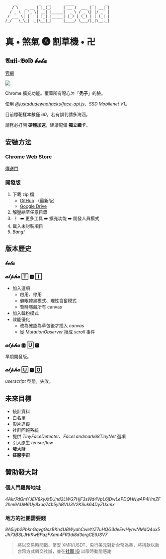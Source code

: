```
    _          _   _       ____        _     _ 
   / \   _ __ | |_(_)     | __ )  ___ | | __| |
  / _ \ | '_ \| __| |_____|  _ \ / _ \| |/ _` |
 / ___ \| | | | |_| |_____| |_) | (_) | | (_| |
/_/   \_\_| |_|\__|_|     |____/ \___/|_|\__,_|
```
# 真 • 煞氣 🅐 割草機 • 卍
## 𝕬𝖓𝖙𝖎-𝕭𝖔𝖑𝖉 𝓫𝓮𝓽𝓪
[官網](https://www.kevinweng.tk/ab/ "前往官網")

![](https://i.imgur.com/Bn2mfMB.jpg)

Chrome 擴充功能。覆蓋所有噁心ㄉ「__禿子__」的臉。

使用 _[@justadudewhohacks/face-api.js](https://github.com/justadudewhohacks/face-api.js "face-api.js")_、_SSD Mobilenet V1_。

目前標靶樣本數僅 _60_，若有誤判請多海涵。

請務必打開 __硬體加速__，建議配備 __獨立顯卡__。
## 安裝方法
### Chrome Web Store
[傳送門](https://chrome.google.com/webstore/detail/%E7%9C%9F%E2%80%A2%E7%85%9E%E6%B0%A3-%F0%9F%85%90-%E5%89%B2%E8%8D%89%E6%A9%9F%E2%80%A2%E5%8D%8D/pibolmcicpmnbjjjibaioibonjmijfjo)
### 開發版
1. 下載 zip 檔
    * [GitHub](https://github.com/nevikw39/Anti-Bold/archive/master.zip "從 GitHub 下載") （最新版）
    * [Google Drive](https://drive.google.com/uc?export=download&id=1rrMlMW4qeablWrtXqguEd0jUsQZ7JqF2 "從 Google Drive 下載")
2. 解壓縮至任意目錄
3. __&nbsp;⋮&nbsp;__ ➡️ 更多工具 ➡️ 擴充功能 ➡️ 開發人員模式
4. 載入未封裝項目
5. _Bang!_
## 版本歷史
### 𝓫𝓮𝓽𝓪
### 𝓪𝓵𝓹𝓱𝓪 🅃 🆁 🄸
* 加入選項
    * 啟用、停用
    * 僻眼韓黑模式、理性含奮模式
    * 暫時隱藏所有 canvas
* 加入韓粉模式
* 效能優化
    * 改為確認為草包後才插入 _canvas_
    * 從 _MutationObserver_ 換成 _scroll_ 事件
### 𝓪𝓵𝓹𝓱𝓪 🅳 🅄 🅾
早期開發版。
### 𝓪𝓵𝓹𝓱𝓪 🅄 🅽 🄾
_userscript_ 型態，失敗。
## 未來目標
* 統計資料
* 白名單
* 影片追蹤
* 社群回報系統
* 提供 _TinyFaceDetecter_、_FaceLandmark68TinyNet_ 選項
* 引入原生 _tensorflow_
* __發大財__
* __征服宇宙__
## 贊助發大財
### 個人門羅幣地址
_4Akr7dQmYJEV8kyXtEUnd3LWG7HjF3sWd4VpL6jDwLePDQHNwAP4HmZF2hm6AUM6Uy8xuq74b5yhBVU3V2KSuk64DyZUxmx_
### 地方的社團需要錢
_8A5iyb2PbknGqvgGszBKn4UBWyahCweYtZ7uHQG3deEwHyrwNMdQ4ux5Jh73BSLJHtKwBPazFXam4FR3di8d3ergCEtUSV7_
> 將以交易時間戳、幣安 XMR/USDT、央行美元對新台幣為準，將捐款以新台幣方式轉交社辦，並在[社團 IG](https://www.instagram.com/tcfsh_circ_37th/) 以限時動態感謝
